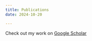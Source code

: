 ```yaml
---
title: Publications
date: 2024-10-20

---
```


Check out my work on [Google Scholar](https://scholar.google.com/citations?user=RhThiI8AAAAJ&hl=en)